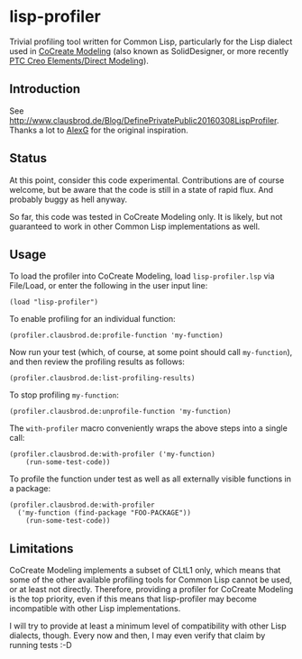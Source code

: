 # lisp-profiler

Trivial profiling tool written for Common Lisp, particularly for the Lisp dialect used in [CoCreate Modeling](http://www.clausbrod.de/cgi-bin/view.pl/CoCreateModeling/)
(also known as SolidDesigner, or more recently 
[PTC Creo Elements/Direct Modeling](https://de.wikipedia.org/wiki/Creo_Elements/Direct_Modeling)).

## Introduction

See <http://www.clausbrod.de/Blog/DefinePrivatePublic20160308LispProfiler>. Thanks a lot to [AlexG](http://forum.cad.de/cgi-bin/ubb/ubbmisc.cgi?action=getbio&UserName=AlexG) for the original inspiration.

## Status

At this point, consider this code experimental. Contributions are of course welcome, but be aware that the code is still in a state of rapid flux. And probably buggy as hell anyway.

So far, this code was tested in CoCreate Modeling only. It is likely, but not guaranteed to work in other Common Lisp implementations as well.

## Usage

To load the profiler into CoCreate Modeling, load `lisp-profiler.lsp` via File/Load, or enter the following in the user input line:

	(load "lisp-profiler")
	
To enable profiling for an individual function:

	(profiler.clausbrod.de:profile-function 'my-function)
	
Now run your test (which, of course, at some point should call `my-function`), and then review the profiling results as follows:

	(profiler.clausbrod.de:list-profiling-results)
	
To stop profiling `my-function`:

	(profiler.clausbrod.de:unprofile-function 'my-function)
	
The `with-profiler` macro conveniently wraps the above steps into a single call:

	(profiler.clausbrod.de:with-profiler ('my-function)
		(run-some-test-code))
		
To profile the function under test as well as all externally visible functions in a package:

	(profiler.clausbrod.de:with-profiler 
	  ('my-function (find-package "FOO-PACKAGE"))
		(run-some-test-code))


## Limitations

CoCreate Modeling implements a subset of CLtL1 only, which means that some of the other available profiling tools for Common Lisp cannot be used, or at least not directly. Therefore, providing a profiler for CoCreate Modeling is the top priority, even if this means that lisp-profiler may become incompatible with other Lisp implementations.

I will try to provide at least a minimum level of compatibility with other Lisp dialects, though. Every now and then, I may even verify that claim by running tests :-D



